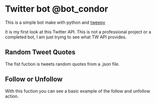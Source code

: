 # Twitter bot **@bot_condor**

This is a simple bot make with python and [tweepy](https://www.tweepy.org/)

It is my first look at this Twitter API. This is not a professional project or a completed bot, I am just trying to see what TW API provides.

## Random Tweet Quotes

The fist fuction is tweets random quotes from a .json file.

## Follow or Unfollow

With this fuction you can see a basic example of the follow and unfollow action.